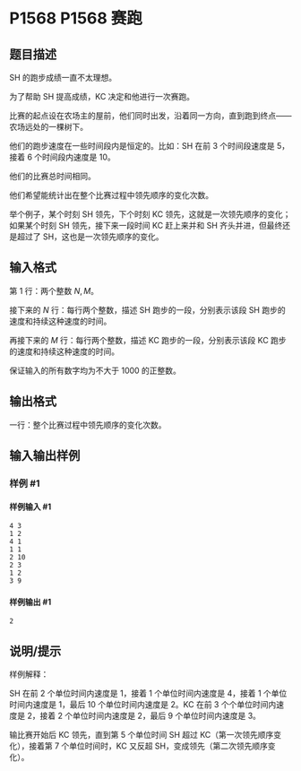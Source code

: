 # P1568 P1568 赛跑

## 题目描述

SH 的跑步成绩一直不太理想。

为了帮助 SH 提高成绩，KC 决定和他进行一次赛跑。

比赛的起点设在农场主的屋前，他们同时出发，沿着同一方向，直到跑到终点——农场远处的一棵树下。

他们的跑步速度在一些时间段内是恒定的。比如：SH 在前 $3$ 个时间段速度是 $5$，接着 $6$ 个时间段内速度是 $10$。

他们的比赛总时间相同。

他们希望能统计出在整个比赛过程中领先顺序的变化次数。

举个例子，某个时刻 SH 领先，下个时刻 KC 领先，这就是一次领先顺序的变化；如果某个时刻 SH 领先，接下来一段时间 KC 赶上来并和 SH 齐头并进，但最终还是超过了 SH，这也是一次领先顺序的变化。

## 输入格式

第 $1$ 行：两个整数 $N,M$。

接下来的 $N$ 行：每行两个整数，描述 SH 跑步的一段，分别表示该段 SH 跑步的速度和持续这种速度的时间。

再接下来的 $M$ 行：每行两个整数，描述 KC 跑步的一段，分别表示该段 KC 跑步的速度和持续这种速度的时间。

保证输入的所有数字均为不大于 $1000$ 的正整数。

## 输出格式

一行：整个比赛过程中领先顺序的变化次数。

## 输入输出样例

### 样例 #1

#### 样例输入 #1

```
4 3
1 2
4 1
1 1
2 10
2 3
1 2
3 9
```

#### 样例输出 #1

```
2
```

## 说明/提示

样例解释：

SH 在前 $2$ 个单位时间内速度是 $1$，接着 $1$ 个单位时间内速度是 $4$，接着 $1$ 个单位时间内速度是 $1$，最后 $10$ 个单位时间内速度是 $2$。KC 在前 $3$ 个个单位时间内速度是 $2$，接着 $2$ 个单位时间内速度是 $2$，最后 $9$ 个单位时间内速度是 $3$。

输比赛开始后 KC 领先，直到第 $5$ 个单位时间 SH 超过 KC（第一次领先顺序变化），接着第 $7$ 个单位时间时，KC 又反超 SH，变成领先（第二次领先顺序变化）。
